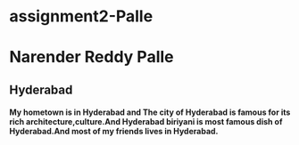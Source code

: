# assignment2-Palle
# Narender Reddy Palle
## Hyderabad
#### My hometown is in Hyderabad and The city of Hyderabad is famous for its **rich architecture,culture**.And **Hyderabad biriyani** is most famous dish of Hyderabad.And most of my  friends lives in Hyderabad.



